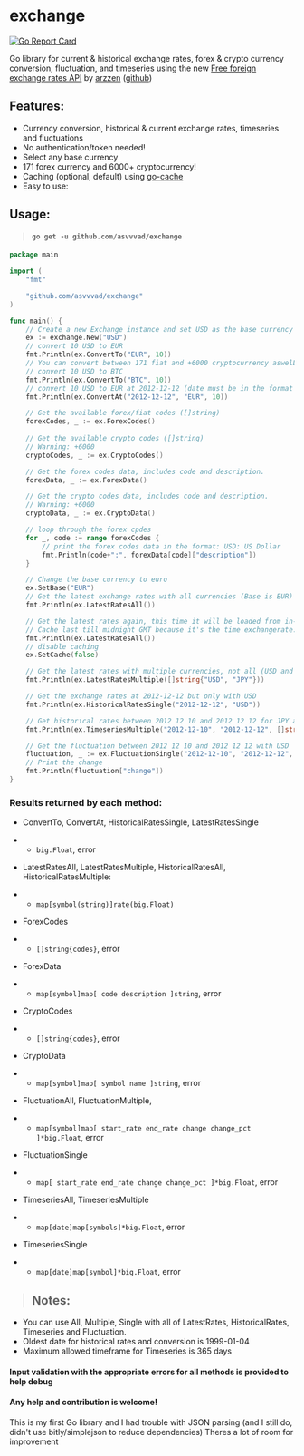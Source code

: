 # exchange
[![Go Report Card](https://goreportcard.com/badge/github.com/asvvvad/exchange)](https://goreportcard.com/report/github.com/asvvvad/exchange)

Go library for current & historical exchange rates, forex & crypto currency conversion, fluctuation, and timeseries using the new [Free foreign exchange rates API](https://exchangerate.host/#/) by [arzzen](https://github.com/arzzen/) ([github](https://github.com/arzzen/exchangerate.host))

## Features:
- Currency conversion, historical & current exchange rates, timeseries and fluctuations
- No authentication/token needed!
- Select any base currency
- 171 forex currency and 6000+ cryptocurrency!
- Caching (optional, default) using [go-cache](https://github.com/patrickmn/go-cache)
- Easy to use:

## Usage:

> #### `go get -u github.com/asvvvad/exchange` 

```go
package main

import (
	"fmt"

	"github.com/asvvvad/exchange"
)

func main() {
	// Create a new Exchange instance and set USD as the base currency for the exchange rates and conversion
	ex := exchange.New("USD")
	// convert 10 USD to EUR
	fmt.Println(ex.ConvertTo("EUR", 10))
	// You can convert between 171 fiat and +6000 cryptocurrency aswelL!
	// convert 10 USD to BTC
	fmt.Println(ex.ConvertTo("BTC", 10))
	// convert 10 USD to EUR at 2012-12-12 (date must be in the format YYYY-MM-DD)
	fmt.Println(ex.ConvertAt("2012-12-12", "EUR", 10))

	// Get the available forex/fiat codes ([]string)
	forexCodes, _ := ex.ForexCodes()
	
	// Get the available crypto codes ([]string)
	// Warning: +6000
	cryptoCodes, _ := ex.CryptoCodes()

	// Get the forex codes data, includes code and description.
	forexData, _ := ex.ForexData()

	// Get the crypto codes data, includes code and description.
	// Warning: +6000
	cryptoData, _ := ex.CryptoData()

	// loop through the forex cpdes
	for _, code := range forexCodes {
		// print the forex codes data in the format: USD: US Dollar
		fmt.Println(code+":", forexData[code]["description"])
	}

	// Change the base currency to euro
	ex.SetBase("EUR")
	// Get the latest exchange rates with all currencies (Base is EUR)
	fmt.Println(ex.LatestRatesAll())

	// Get the latest rates again, this time it will be loaded from in-memory cache
	// Cache last till midnight GMT because it's the time exchangerate.host update the rates
	fmt.Println(ex.LatestRatesAll())
	// disable caching
	ex.SetCache(false)

	// Get the latest rates with multiple currencies, not all (USD and JPY only)
	fmt.Println(ex.LatestRatesMultiple([]string{"USD", "JPY"}))

	// Get the exchange rates at 2012-12-12 but only with USD
	fmt.Println(ex.HistoricalRatesSingle("2012-12-12", "USD"))

	// Get historical rates between 2012 12 10 and 2012 12 12 for JPY and GBP
	fmt.Println(ex.TimeseriesMultiple("2012-12-10", "2012-12-12", []string{"USD", "JPY"}))

	// Get the fluctuation between 2012 12 10 and 2012 12 12 with USD
	fluctuation, _ := ex.FluctuationSingle("2012-12-10", "2012-12-12", "USD")
	// Print the change
	fmt.Println(fluctuation["change"])
}

```

### Results returned by each method:
- ConvertTo, ConvertAt, HistoricalRatesSingle, LatestRatesSingle
- - `big.Float`, error
- LatestRatesAll, LatestRatesMultiple, HistoricalRatesAll, HistoricalRatesMultiple:
- - `map[symbol(string)]rate(big.Float)`
- ForexCodes
- - `[]string{codes}`, error
- ForexData
- - `map[symbol]map[
    code
    description
]string`, error
- CryptoCodes
- - `[]string{codes}`, error
- CryptoData
- - `map[symbol]map[
    symbol
    name
]string`, error
- FluctuationAll, FluctuationMultiple,
- - `map[symbol]map[
    start_rate
    end_rate
    change
    change_pct
]*big.Float`, error
- FluctuationSingle
- - `map[
    start_rate
    end_rate
    change
    change_pct
]*big.Float`, error

- TimeseriesAll, TimeseriesMultiple
- - `map[date]map[symbols]*big.Float`, error
- TimeseriesSingle
- - `map[date]map[symbol]*big.Float`, error

> ## Notes:

- You can use All, Multiple, Single with all of LatestRates, HistoricalRates, Timeseries and Fluctuation.
- Oldest date for historical rates and conversion is 1999-01-04
- Maximum allowed timeframe for Timeseries is 365 days

#### Input validation with the appropriate errors for all methods is provided to help debug

#### Any help and contribution is welcome!
This is my first Go library and I had trouble with JSON parsing (and I still do, didn't use bitly/simplejson to reduce dependencies) Theres a lot of room for improvement
